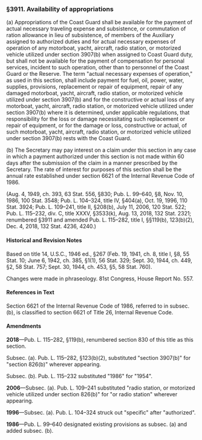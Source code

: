 ### §3911. Availability of appropriations ###

(a) Appropriations of the Coast Guard shall be available for the payment of actual necessary traveling expense and subsistence, or commutation of ration allowance in lieu of subsistence, of members of the Auxiliary assigned to authorized duties and for actual necessary expenses of operation of any motorboat, yacht, aircraft, radio station, or motorized vehicle utilized under section 3907(b) when assigned to Coast Guard duty, but shall not be available for the payment of compensation for personal services, incident to such operation, other than to personnel of the Coast Guard or the Reserve. The term "actual necessary expenses of operation," as used in this section, shall include payment for fuel, oil, power, water, supplies, provisions, replacement or repair of equipment, repair of any damaged motorboat, yacht, aircraft, radio station, or motorized vehicle utilized under section 3907(b) and for the constructive or actual loss of any motorboat, yacht, aircraft, radio station, or motorized vehicle utilized under section 3907(b) where it is determined, under applicable regulations, that responsibility for the loss or damage necessitating such replacement or repair of equipment, or for the damage or loss, constructive or actual, of such motorboat, yacht, aircraft, radio station, or motorized vehicle utilized under section 3907(b) rests with the Coast Guard.

(b) The Secretary may pay interest on a claim under this section in any case in which a payment authorized under this section is not made within 60 days after the submission of the claim in a manner prescribed by the Secretary. The rate of interest for purposes of this section shall be the annual rate established under section 6621 of the Internal Revenue Code of 1986.

(Aug. 4, 1949, ch. 393, 63 Stat. 556, §830; Pub. L. 99–640, §8, Nov. 10, 1986, 100 Stat. 3548; Pub. L. 104–324, title IV, §404(a), Oct. 19, 1996, 110 Stat. 3924; Pub. L. 109–241, title II, §208(b), July 11, 2006, 120 Stat. 522; Pub. L. 115–232, div. C, title XXXV, §3533(k), Aug. 13, 2018, 132 Stat. 2321; renumbered §3911 and amended Pub. L. 115–282, title I, §§119(b), 123(b)(2), Dec. 4, 2018, 132 Stat. 4236, 4240.)

#### Historical and Revision Notes ####

Based on title 14, U.S.C., 1946 ed., §267 (Feb. 19, 1941, ch. 8, title I, §8, 55 Stat. 10; June 6, 1942, ch. 385, §1(1), 56 Stat. 329; Sept. 30, 1944, ch. 449, §2, 58 Stat. 757; Sept. 30, 1944, ch. 453, §5, 58 Stat. 760).

Changes were made in phraseology. 81st Congress, House Report No. 557.

#### References in Text ####

Section 6621 of the Internal Revenue Code of 1986, referred to in subsec. (b), is classified to section 6621 of Title 26, Internal Revenue Code.

#### Amendments ####

**2018**—Pub. L. 115–282, §119(b), renumbered section 830 of this title as this section.

Subsec. (a). Pub. L. 115–282, §123(b)(2), substituted "section 3907(b)" for "section 826(b)" wherever appearing.

Subsec. (b). Pub. L. 115–232 substituted "1986" for "1954".

**2006**—Subsec. (a). Pub. L. 109–241 substituted "radio station, or motorized vehicle utilized under section 826(b)" for "or radio station" wherever appearing.

**1996**—Subsec. (a). Pub. L. 104–324 struck out "specific" after "authorized".

**1986**—Pub. L. 99–640 designated existing provisions as subsec. (a) and added subsec. (b).